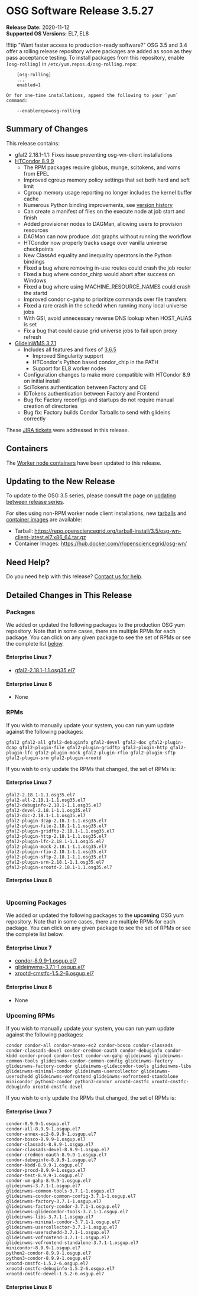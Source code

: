 OSG Software Release 3.5.27
===========================

**Release Date:** 2020-11-12    
**Supported OS Versions:** EL7, EL8

!!!tip "Want faster access to production-ready software?"
    OSG 3.5 and 3.4 offer a rolling release repository where packages are added as soon as they pass acceptance testing.
    To install packages from this repository, enable `[osg-rolling]` in `/etc/yum.repos.d/osg-rolling.repo`:

        [osg-rolling]
        ...
        enabled=1

    Or for one-time installations, append the following to your `yum` command:

        --enablerepo=osg-rolling

Summary of Changes
------------------

This release contains:

-   gfal2 2.18.1-1.1: Fixes issue preventing osg-wn-client installations
-   [HTCondor 8.9.9](https://www-auth.cs.wisc.edu/lists/htcondor-world/2020/msg00022.shtml)
    -   The RPM packages require globus, munge, scitokens, and voms from EPEL
    -   Improved cgroup memory policy settings that set both hard and soft limit
    -   Cgroup memory usage reporting no longer includes the kernel buffer cache
    -   Numerous Python binding improvements, see [version history](https://htcondor.readthedocs.io/en/latest/version-history/development-release-series-89.html#version-8-9-9)
    -   Can create a manifest of files on the execute node at job start and finish
    -   Added provisioner nodes to DAGMan, allowing users to provision resources
    -   DAGMan can now produce .dot graphs without running the workflow
    -   HTCondor now properly tracks usage over vanilla universe checkpoints
    -   New ClassAd equality and inequality operators in the Python bindings
    -   Fixed a bug where removing in-use routes could crash the job router
    -   Fixed a bug where condor\_chirp would abort after success on Windows
    -   Fixed a bug where using MACHINE\_RESOURCE\_NAMES could crash the startd
    -   Improved condor c-gahp to prioritize commands over file transfers
    -   Fixed a rare crash in the schedd when running many local universe jobs
    -   With GSI, avoid unnecessary reverse DNS lookup when HOST\_ALIAS is set
    -   Fix a bug that could cause grid universe jobs to fail upon proxy refresh
-   [GlideinWMS 3.7.1](https://glideinwms.fnal.gov/doc.v3_7_1/history.html#development)
    -   Includes all features and fixes of [3.6.5](https://glideinwms.fnal.gov/doc.v3_6_5/history.html)
        -   Improved Singularity support
        -   HTCondor's Python based condor\_chip in the PATH
        -   Support for EL8 worker nodes
    -   Configuration changes to make more compatible with HTCondor 8.9 on initial install
    -   SciTokens authentication between Factory and CE
    -   IDTokens authentication between Factory and Frontend
    -   Bug fix: Factory reconfigs and startups do not require manual creation of directories
    -   Bug fix: Factory builds Condor Tarballs to send with glideins correctly

These
[JIRA tickets](https://opensciencegrid.atlassian.net/issues/?jql=project%20%3D%20SOFTWARE%20AND%20fixVersion%20in%20(3.5.27%2C%203.5.27-upcoming)%20ORDER%20BY%20priority%20DESC%2C%20key%20DESC)
were addressed in this release.

Containers
----------

The [Worker node containers](../../worker-node/using-wn-containers.md) have been updated to this release.


Updating to the New Release
---------------------------

To update to the OSG 3.5 series, please consult the page on
[updating between release series](../release_series.md#updating-to-osg-35).

For sites using non-RPM worker node client installations, new [tarballs](../../worker-node/install-wn-tarball.md) and
[container images](../../worker-node/using-wn-containers.md) are available:

- Tarball: <https://repo.opensciencegrid.org/tarball-install/3.5/osg-wn-client-latest.el7.x86_64.tar.gz>
- Container Images: <https://hub.docker.com/r/opensciencegrid/osg-wn/>

Need Help?
----------

Do you need help with this release? [Contact us for help](../../common/help.md).

Detailed Changes in This Release
--------------------------------

### Packages

We added or updated the following packages to the production OSG yum repository.
Note that in some cases, there are multiple RPMs for each package.
You can click on any given package to see the set of RPMs or see the complete list [below](#rpms).

#### Enterprise Linux 7

-   [gfal2-2.18.1-1.1.osg35.el7](https://koji.chtc.wisc.edu/koji/search?match=glob&type=build&terms=gfal2-2.18.1-1.1.osg35.el7)

#### Enterprise Linux 8

-   None

### RPMs

If you wish to manually update your system, you can run yum update against the following packages:

    gfal2 gfal2-all gfal2-debuginfo gfal2-devel gfal2-doc gfal2-plugin-dcap gfal2-plugin-file gfal2-plugin-gridftp gfal2-plugin-http gfal2-plugin-lfc gfal2-plugin-mock gfal2-plugin-rfio gfal2-plugin-sftp gfal2-plugin-srm gfal2-plugin-xrootd 

If you wish to only update the RPMs that changed, the set of RPMs is:

#### Enterprise Linux 7

``` file
gfal2-2.18.1-1.1.osg35.el7
gfal2-all-2.18.1-1.1.osg35.el7
gfal2-debuginfo-2.18.1-1.1.osg35.el7
gfal2-devel-2.18.1-1.1.osg35.el7
gfal2-doc-2.18.1-1.1.osg35.el7
gfal2-plugin-dcap-2.18.1-1.1.osg35.el7
gfal2-plugin-file-2.18.1-1.1.osg35.el7
gfal2-plugin-gridftp-2.18.1-1.1.osg35.el7
gfal2-plugin-http-2.18.1-1.1.osg35.el7
gfal2-plugin-lfc-2.18.1-1.1.osg35.el7
gfal2-plugin-mock-2.18.1-1.1.osg35.el7
gfal2-plugin-rfio-2.18.1-1.1.osg35.el7
gfal2-plugin-sftp-2.18.1-1.1.osg35.el7
gfal2-plugin-srm-2.18.1-1.1.osg35.el7
gfal2-plugin-xrootd-2.18.1-1.1.osg35.el7
```

#### Enterprise Linux 8

``` file
```

### Upcoming Packages

We added or updated the following packages to the **upcoming** OSG yum repository. Note that in some cases, there are multiple RPMs for each package. You can click on any given package to see the set of RPMs or see the complete list below.

#### Enterprise Linux 7

-   [condor-8.9.9-1.osgup.el7](https://koji.chtc.wisc.edu/koji/search?match=glob&type=build&terms=condor-8.9.9-1.osgup.el7)
-   [glideinwms-3.7.1-1.osgup.el7](https://koji.chtc.wisc.edu/koji/search?match=glob&type=build&terms=glideinwms-3.7.1-1.osgup.el7)
-   [xrootd-cmstfc-1.5.2-6.osgup.el7](https://koji.chtc.wisc.edu/koji/search?match=glob&type=build&terms=xrootd-cmstfc-1.5.2-6.osgup.el7)

#### Enterprise Linux 8

-   None

### Upcoming RPMs

If you wish to manually update your system, you can run yum update against the following packages:

    condor condor-all condor-annex-ec2 condor-bosco condor-classads condor-classads-devel condor-credmon-oauth condor-debuginfo condor-kbdd condor-procd condor-test condor-vm-gahp glideinwms glideinwms-common-tools glideinwms-condor-common-config glideinwms-factory glideinwms-factory-condor glideinwms-glidecondor-tools glideinwms-libs glideinwms-minimal-condor glideinwms-usercollector glideinwms-userschedd glideinwms-vofrontend glideinwms-vofrontend-standalone minicondor python2-condor python3-condor xrootd-cmstfc xrootd-cmstfc-debuginfo xrootd-cmstfc-devel 

If you wish to only update the RPMs that changed, the set of RPMs is:

#### Enterprise Linux 7

``` file
condor-8.9.9-1.osgup.el7
condor-all-8.9.9-1.osgup.el7
condor-annex-ec2-8.9.9-1.osgup.el7
condor-bosco-8.9.9-1.osgup.el7
condor-classads-8.9.9-1.osgup.el7
condor-classads-devel-8.9.9-1.osgup.el7
condor-credmon-oauth-8.9.9-1.osgup.el7
condor-debuginfo-8.9.9-1.osgup.el7
condor-kbdd-8.9.9-1.osgup.el7
condor-procd-8.9.9-1.osgup.el7
condor-test-8.9.9-1.osgup.el7
condor-vm-gahp-8.9.9-1.osgup.el7
glideinwms-3.7.1-1.osgup.el7
glideinwms-common-tools-3.7.1-1.osgup.el7
glideinwms-condor-common-config-3.7.1-1.osgup.el7
glideinwms-factory-3.7.1-1.osgup.el7
glideinwms-factory-condor-3.7.1-1.osgup.el7
glideinwms-glidecondor-tools-3.7.1-1.osgup.el7
glideinwms-libs-3.7.1-1.osgup.el7
glideinwms-minimal-condor-3.7.1-1.osgup.el7
glideinwms-usercollector-3.7.1-1.osgup.el7
glideinwms-userschedd-3.7.1-1.osgup.el7
glideinwms-vofrontend-3.7.1-1.osgup.el7
glideinwms-vofrontend-standalone-3.7.1-1.osgup.el7
minicondor-8.9.9-1.osgup.el7
python2-condor-8.9.9-1.osgup.el7
python3-condor-8.9.9-1.osgup.el7
xrootd-cmstfc-1.5.2-6.osgup.el7
xrootd-cmstfc-debuginfo-1.5.2-6.osgup.el7
xrootd-cmstfc-devel-1.5.2-6.osgup.el7
```

#### Enterprise Linux 8

``` file
```
